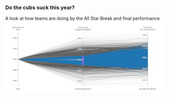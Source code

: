 ### Do the cubs suck this year?  
A look at how teams are doing by the All Star Break and final performance  
![](Parallel%20Coordinates.PNG?raw=true)  
